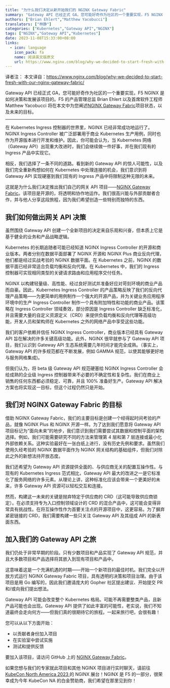 ```yaml
---
title: "为什么我们决定从新开始我们的 NGINX Gateway Fabric"
summary: "Gateway API 已经正式 GA，您可能好奇作为社区的一个重要实现，F5 NGINX 是如何决策和发展该项目的。F5 的产品管理总监 Brian Ehlert 以及首席软件工程师 Matthew Yacobucci 将在本文中为您阐述 NGINX Gateway Fabric 项目及其未来的目标。"
authors: ["Brian Ehlert","Matthew Yacobucci"]
translators: ["林静"]
categories: ["Kubernetes","Gateway API","NGINX"]
tags: ["NGINX","Gateway API","Kubernetes"]
date: 2023-11-08T15:33:00+08:00
links:
  - icon: language
    icon_pack: fa
    name: 阅读英文版原文
    url: https://www.nginx.com/blog/why-we-decided-to-start-fresh-with-our-nginx-gateway-fabric/
---
```


译者注：
本文译自：<https://www.nginx.com/blog/why-we-decided-to-start-fresh-with-our-nginx-gateway-fabric/>

Gateway API 已经正式 GA，您可能好奇作为社区的一个重要实现，F5 NGINX 是如何决策和发展该项目的。F5 的产品管理总监 Brian Ehlert 以及首席软件工程师 Matthew Yacobucci 将在本文中为您阐述[NGINX Gateway Fabric](https://github.com/nginxinc/nginx-gateway-fabric)项目状态，以及未来的目标。

---

在 Kubernetes Ingress 控制器的世界里，NGINX 已经非常成功地运行了。NGINX Ingress Controller 被广泛部署用于商业 Kubernetes 生产用例，同时也作为开源版本进行开发和维护。因此，你可能会认为，当 Kubernetes 网络（Gateway API）出现重大改进时，我们会继续做一件好事，并在我们现有的 Ingress 产品中实现它。

相反，我们选择了一条不同的道路。看到新的 Gateway API 的惊人可能性，以及我们完全重新构想如何在 Kubernetes 中处理连接的机会，我们意识到将 Gateway API 实现硬塞到我们现有的 Ingress 产品中将限制这种无限的未来。

这就是为什么我们决定推出我们自己的网关 API 项目——[NGINX Gateway Fabric](https://github.com/nginxinc/nginx-gateway-fabric)。该项目是开源的，将透明和协作地运作。我们很高兴能与外部贡献者合作，并与他人分享这段旅程，因为我们希望创造一些特别而独特的东西。

## 我们如何做出网关 API 决策

虽然围绕 Gateway API 创建一个全新项目的决定来自乐观和兴奋，但本质上它是基于健全的业务和产品战略逻辑。

Kubernetes 的长期追随者可能已经知道 NGINX Ingress Controller 的开源和商业版本。两者分别在数据平面部署了 NGINX 开源和 NGINX  Plus 商业反向代理，他们都是经过实战考验的 NGINX 数据平面。在 Kubernetes 之前，NGINX 的数据平面已经非常适合负载均衡和反向代理。在 Kubernetes 中，我们的 Ingress 控制器可实现相同类型的关键请求路由和应用程序交付任务。

NGINX 以构建轻量级、高性能、经过良好测试并准备好应对苛刻环境的商业产品而自豪。因此，Kubernetes Ingress Controller 的产品策略反映了我们的反向代理产品策略——为更简单的用例制作一个强大的开源产品，并为关键业务应用程序环境中的生产 Ingress Controller 制作一个具有附加特性和功能的商业产品。该策略在 Ingress Controller 领域奏效，部分原因是 Ingress Controller 缺乏标准化，并且需要大量的自定义资源定义（CRD）来提供负载均衡和反向代理等高级功能，开发人员和架构师在 Kubernetes 之外的网络产品中享受这些功能。

我们的客户依赖并信任 NGINX Ingress Controller，商业版本已经具有 Gateway API 旨在解决的许多关键高级功能。此外，NGINX 很早就参与了 Gateway API 项目，我们认识到 Gateway API 生态系统需要几年时间才能完全成熟。（事实上，Gateway API 的许多规范都在不断发展，例如 GAMMA 规范，以使其能够更好地与服务网格集成)。

但我们认为，将 beta 级 Gateway API 规范硬塞给 NGINX Ingress Controller 会给成熟的企业级 Ingress 控制器带来不必要的不确定性和复杂性。我们在商业上销售的任何东西都必须稳定、可靠，并且 100% 准备好生产。Gateway API 解决方案也将实现这一目标，但这个过程仍然只是开始。

## 我们对 NGINX Gateway Fabric 的目标

借助 NGINX Gateway Fabric，我们的主要目标是创建一个经得起时间考验的产品，就像 NGINX Plus 和 NGINX 开源一样。为了达到我们愿意将 Gateway API 项目标记为“面向未来”的地步，我们意识到我们需要尝试其数据和控制平面的架构选择。例如，我们可能需要研究不同的方法来管理第 4 层和第 7 层连接或最小化外部依赖关系。这种实验最好在一张白纸上进行，没有历史先例和要求。虽然我们使用久经考验的 NGINX 数据平面作为 NGINX 网关结构的基础组件，但我们对除此之外的新想法持开放态度。

我们还希望为 Gateway API 资源提供全面的、与供应商无关的配置互操作性。与现有的 Kubernetes Ingress 范式相比，Gateway API 最大的改进之一是它标准化了服务网络的许多元素。从理论上讲，这种标准化应该会带来一个更美好的未来，许多 Gateway API 资源可以轻松交互和连接。

然而，构建这一未来的关键是抛弃特定于供应商的 CRD（这可能导致供应商锁定）。在必须支持专为入口控制领域设计的 CRD 的混合产品中，这可能会变得非常具有挑战性。在将互操作性作为首要关注点的开源项目中，这更容易。为了摒弃紧密链接的 CRD，我们需要构建一些只关注 Gateway API 及其组成 API 的新表面东西。

## 加入我们的 Gateway API 之旅

我们仍处于非常早期的阶段。只有少数项目和产品实现了 Gateway API 规范，并且大多数项目和产品选择将其嵌入到现有项目和产品中。

这意味着这是一个充满机遇的时期——开始一个新项目的最佳时机。我们完全以开放方式运行 NGINX Gateway Fabric 项目，具有透明的决策和项目治理。由于该项目是用 Go 编写的，因此我们邀请庞大的 Gopher 社区提出建议、开始提交 PR 和/或向我们提出想法。

Gateway API 可能会改变整个 Kubernetes 格局。可能不再需要整类产品，且新产品可能也会出现。Gateway API 提供了如此丰富的可能性，老实说，我们不知道最终会走向何方——但我们真的很期待它的旅程。一起来旅行吧，会很有趣！

您可以从以下方面开始：

- 以贡献者身份加入项目
- 在实验室中尝试实施
- 测试和提供反馈

要加入该项目，请访问 GitHub 上的 [NGINX Gateway Fabric](https://github.com/nginxinc/nginx-gateway-fabric)。

如果您想与我们的专家就此项目和其他 NGINX 项目进行实时聊天，请前往 [KubeCon North America 2023 ](https://events.linuxfoundation.org/kubecon-cloudnativecon-north-america/)的 NGINX 展台！NGINX 是 F5 的一部分，很荣幸成为今年 KubeCon NA 的白金赞助商，我们希望在那里见到你！
